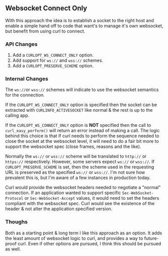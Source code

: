## Websocket Connect Only

With this approach the idea is to establish a socket to the right host and enable a simple hand off to code that want's to manage it's own websocket, but benefit from using curl to connect.

### API Changes

1. Add a `CURLOPT_WS_CONNECT_ONLY` option.
2. Add support for `ws://` and `wss://` schemes.
3. Add a `CURLOPT_PRESERVE_SCHEME` option.

### Internal Changes

The `ws://`or `wss://` schemes will indicate to use the websocket semantics for the connection.

If the `CURLOPT_WS_CONNECT_ONLY` option is specified then the socket can be extracted with `CURLINFO_ACTIVESOCKET` like normal & the rest is up to the calling app.

If the `CURLOPT_WS_CONNECT_ONLY` option is **NOT** specified then the call to `curl_easy_perform()` will return an error instead of making a call.  The logic behind this choice is that if curl needs to perform the sequence needed to close the socket at the websocket level, it will need to do a fair bit more to support the websocket spec  (close frames, reasons and the like).

Normally the `ws://` or `wss://` scheme will be translated to `http://` or `https://` respectively.  However, some servers expect `ws://` or `wss://`.  If `CURLOPT_PRESERVE_SCHEME` is set, then the scheme used in the requesting URL is preserved as the specified `ws://` or `wss://`.  I'm not sure how prevalent this is, but I'm aware of a few instances in production today.

Curl would provide the websocket headers needed to negotiate a "normal" connection.  If an application wanted to support specific `Sec-WebSocket-Protocol` or `Sec-WebSocket-Accept` values, it would need to set the headers compliant with the websocket spec.  Curl would see the existence of the header & not alter the application specified version.

### Thoughs

Both as a starting point & long term I like this approach as an option.  It adds the least amount of websocket logic to curl, and provides a way to future-proof curl.  Even if other options are pursued, I think this should be pursued as well.